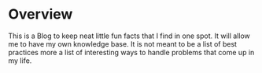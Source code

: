 # Overview

This is a Blog to keep neat little fun facts that I find in one spot. It will allow me to have my own knowledge base. It is not meant to be a list of best practices more a list of interesting ways to handle problems that come up in my life. 